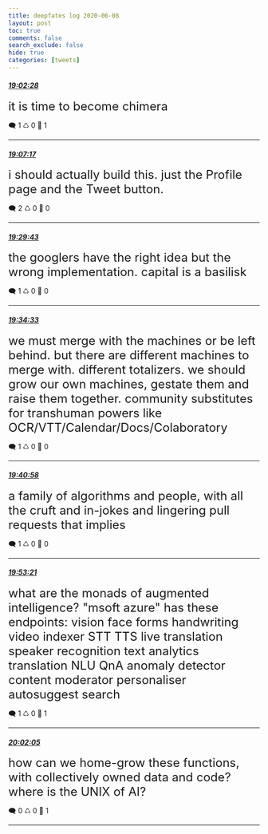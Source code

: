 ```yaml
---
title: deepfates log 2020-06-08
layout: post
toc: true
comments: false
search_exclude: false
hide: true
categories: [tweets]
---
```



#### <a href = "https://twitter.com/deepfates/status/1270159294042738688">*19:02:28*</a>

<font size="5">it is time to become chimera</font>



🗨️ 1 ♺ 0 🤍  1   

---
    
#### <a href = "https://twitter.com/deepfates/status/1270160503067697152">*19:07:17*</a>

<font size="5">i should actually build this. just the Profile page and the Tweet button.</font>



🗨️ 2 ♺ 0 🤍  0   

---
    
#### <a href = "https://twitter.com/deepfates/status/1270166149607469056">*19:29:43*</a>

<font size="5">the googlers have the right idea but the wrong implementation. capital is a basilisk</font>



🗨️ 1 ♺ 0 🤍  0   

---
    
#### <a href = "https://twitter.com/deepfates/status/1270167366077304832">*19:34:33*</a>

<font size="5">we must merge with the machines or be left behind. but there are different machines to merge with. different totalizers. we should grow our own machines, gestate them and raise them together. community substitutes for transhuman powers like OCR/VTT/Calendar/Docs/Colaboratory</font>



🗨️ 1 ♺ 0 🤍  0   

---
    
#### <a href = "https://twitter.com/deepfates/status/1270168980657848320">*19:40:58*</a>

<font size="5">a family of algorithms and people, with all the cruft and in-jokes and lingering pull requests that implies</font>



🗨️ 1 ♺ 0 🤍  0   

---
    
#### <a href = "https://twitter.com/deepfates/status/1270172096581099520">*19:53:21*</a>

<font size="5">what are the monads of augmented intelligence?   "msoft azure" has these endpoints:  vision face forms handwriting video indexer  STT TTS live translation speaker recognition  text analytics translation NLU QnA  anomaly detector content moderator personaliser  autosuggest search</font>



🗨️ 1 ♺ 0 🤍  1   

---
    
#### <a href = "https://twitter.com/deepfates/status/1270174295474331649">*20:02:05*</a>

<font size="5">how can we home-grow these functions, with collectively owned data and code? where is the UNIX of AI?</font>



🗨️ 0 ♺ 0 🤍  1   

---
    
            

